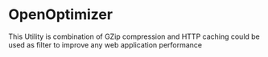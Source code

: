 OpenOptimizer
=============

This Utility is combination of GZip compression and HTTP caching could be used as filter to improve any web application performance

